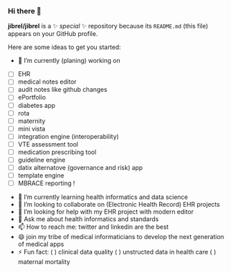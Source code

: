 ### Hi there 👋


**jibrel/jibrel** is a ✨ _special_ ✨ repository because its `README.md` (this file) appears on your GitHub profile.

Here are some ideas to get you started:

- 🔭 I’m currently (planing) working on 
- [ ] EHR 
- [ ] medical notes editor 
- [ ] audit notes like github changes 
- [ ] ePortfolio
- [ ] diabetes app 
- [ ] rota
- [ ] maternity 
- [ ] mini vista 
- [ ] integration engine (interoperability) 
- [ ] VTE assessment tool 
- [ ] medication prescribing tool 
- [ ] guideline engine 
- [ ] datix alternatove (governance and risk) app 
- [ ] template engine
- [ ] MBRACE reporting !
- 🌱 I’m currently learning health informatics and data science 
- 👯 I’m looking to collaborate on (Electronic Health Record) EHR projects
- 🤔 I’m looking for help with my EHR project with modern editor 
- 💬 Ask me about health informatics and standards 
- 📫 How to reach me: twitter and linkedin are the best
- 😄 join my tribe of medical informaticians to develop the next generation of medical apps
- ⚡ Fun fact: ( ) clinical data quality 
              ( ) unstructed data in health care 
              ( ) maternal mortality 
